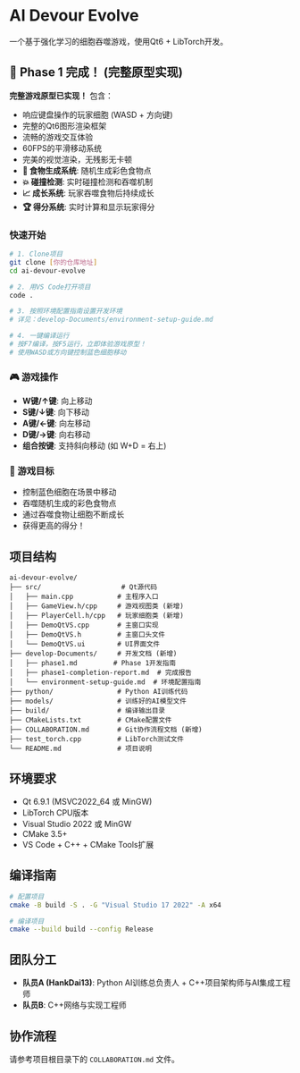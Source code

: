 # AI Devour Evolve

一个基于强化学习的细胞吞噬游戏，使用Qt6 + LibTorch开发。

## 🎉 Phase 1 完成！ (完整原型实现)

**完整游戏原型已实现！** 包含：
- 响应键盘操作的玩家细胞 (WASD + 方向键)
- 完整的Qt6图形渲染框架
- 流畅的游戏交互体验 
- 60FPS的平滑移动系统
- 完美的视觉渲染，无残影无卡顿
- **🍎 食物生成系统**: 随机生成彩色食物点
- **💥 碰撞检测**: 实时碰撞检测和吞噬机制
- **📈 成长系统**: 玩家吞噬食物后持续成长
- **🏆 得分系统**: 实时计算和显示玩家得分

### 快速开始
```bash
# 1. Clone项目
git clone [你的仓库地址]
cd ai-devour-evolve

# 2. 用VS Code打开项目
code .

# 3. 按照环境配置指南设置开发环境
# 详见：develop-Documents/environment-setup-guide.md

# 4. 一键编译运行
# 按F7编译，按F5运行，立即体验游戏原型！
# 使用WASD或方向键控制蓝色细胞移动
```

### 🎮 游戏操作
- **W键/↑键**: 向上移动
- **S键/↓键**: 向下移动
- **A键/←键**: 向左移动  
- **D键/→键**: 向右移动
- **组合按键**: 支持斜向移动 (如 W+D = 右上)

### 🎯 游戏目标
- 控制蓝色细胞在场景中移动
- 吞噬随机生成的彩色食物点
- 通过吞噬食物让细胞不断成长
- 获得更高的得分！

## 项目结构

```
ai-devour-evolve/
├── src/                    # Qt源代码
│   ├── main.cpp           # 主程序入口  
│   ├── GameView.h/cpp     # 游戏视图类 (新增)
│   ├── PlayerCell.h/cpp   # 玩家细胞类 (新增)
│   ├── DemoQtVS.cpp       # 主窗口实现
│   ├── DemoQtVS.h         # 主窗口头文件
│   └── DemoQtVS.ui        # UI界面文件
├── develop-Documents/     # 开发文档 (新增)
│   ├── phase1.md         # Phase 1开发指南
│   ├── phase1-completion-report.md  # 完成报告
│   └── environment-setup-guide.md  # 环境配置指南
├── python/                # Python AI训练代码
├── models/                # 训练好的AI模型文件
├── build/                 # 编译输出目录
├── CMakeLists.txt         # CMake配置文件
├── COLLABORATION.md       # Git协作流程文档 (新增)
├── test_torch.cpp         # LibTorch测试文件
└── README.md              # 项目说明
```

## 环境要求

- Qt 6.9.1 (MSVC2022_64 或 MinGW)
- LibTorch CPU版本
- Visual Studio 2022 或 MinGW
- CMake 3.5+
- VS Code + C++ + CMake Tools扩展

## 编译指南

```bash
# 配置项目
cmake -B build -S . -G "Visual Studio 17 2022" -A x64

# 编译项目
cmake --build build --config Release
```

## 团队分工

- **队员A (HankDai13)**: Python AI训练总负责人 + C++项目架构师与AI集成工程师
- **队员B**: C++网络与实现工程师

## 协作流程

请参考项目根目录下的 `COLLABORATION.md` 文件。
